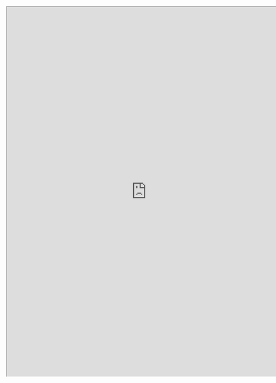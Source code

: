 <iframe src="https://nbviewer.jupyter.org/github/windmissing/programming_basics_for_ML/blob/master/jupyter/numpy/TwoObjectWithSameDimension.ipynb" width="150%" height="1000"></iframe>